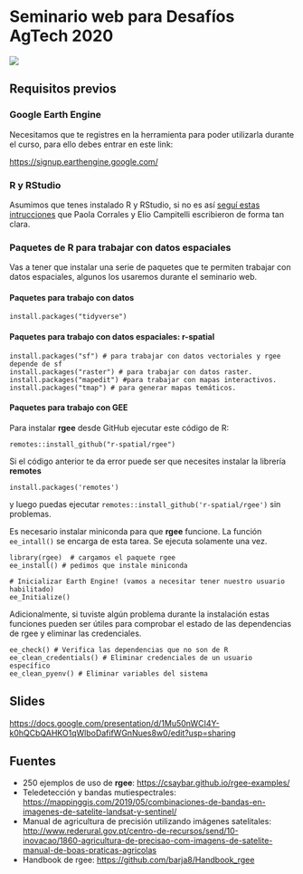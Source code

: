 # Seminario web para Desafíos AgTech 2020

![](https://github.com/yabellini/curso_rgee/blob/main/flyer_seminario_2020.jpg)

## Requisitos previos

### Google Earth Engine
Necesitamos que te registres en la herramienta para poder utilizarla durante el curso, para ello debes entrar en este link:

https://signup.earthengine.google.com/

### R y RStudio

Asumimos que tenes instalado R y RStudio, si no es así [seguí estas intrucciones](https://paocorrales.github.io/deExcelaR/instalacion.html) que Paola Corrales y Elio Campitelli escribieron de forma tan clara.

### Paquetes de R para trabajar con datos espaciales

Vas a tener que instalar una serie de paquetes que te permiten trabajar con datos espaciales, algunos los usaremos durante el seminario web.

#### Paquetes para trabajo con datos
`install.packages("tidyverse")`

#### Paquetes para trabajo con datos espaciales: r-spatial

```{r}
install.packages("sf") # para trabajar con datos vectoriales y rgee depende de sf
install.packages("raster") # para trabajar con datos raster.
install.packages("mapedit") #para trabajar con mapas interactivos.
install.packages("tmap") # para generar mapas temáticos.
```

#### Paquetes para trabajo con GEE

Para instalar **rgee** desde GitHub ejecutar este código de R:

`remotes::install_github("r-spatial/rgee")`

Si el código anterior te da error puede ser que necesites instalar la librería **remotes**

`install.packages('remotes')`

y luego puedas ejecutar `remotes::install_github('r-spatial/rgee')` sin problemas.

Es necesario instalar miniconda para que **rgee** funcione. La función `ee_intall()` se encarga de esta tarea.  Se ejecuta solamente una vez.

```{r}
library(rgee)  # cargamos el paquete rgee
ee_install() # pedimos que instale miniconda

# Inicializar Earth Engine! (vamos a necesitar tener nuestro usuario habilitado)
ee_Initialize()
```

Adicionalmente, si tuviste algún problema durante la instalación estas funciones pueden ser útiles para comprobar el estado de las dependencias de rgee y eliminar las credenciales. 

```{r}
ee_check() # Verifica las dependencias que no son de R
ee_clean_credentials() # Eliminar credenciales de un usuario específico
ee_clean_pyenv() # Eliminar variables del sistema
```
## Slides

https://docs.google.com/presentation/d/1Mu50nWCI4Y-k0hQCbQAHKO1qWlboDafifWGnNues8w0/edit?usp=sharing

## Fuentes

* 250 ejemplos de uso de **rgee**: https://csaybar.github.io/rgee-examples/
* Teledetección y bandas mutiespectrales: https://mappinggis.com/2019/05/combinaciones-de-bandas-en-imagenes-de-satelite-landsat-y-sentinel/
* Manual de agricultura de precisión utilizando imágenes satelitales: http://www.rederural.gov.pt/centro-de-recursos/send/10-inovacao/1860-agricultura-de-precisao-com-imagens-de-satelite-manual-de-boas-praticas-agricolas
* Handbook de rgee: https://github.com/barja8/Handbook_rgee

